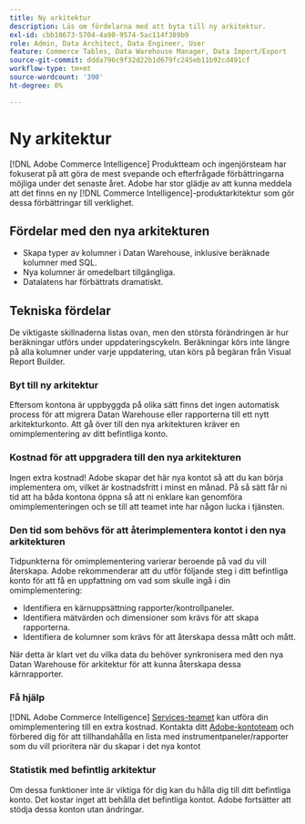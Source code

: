 ```yaml
---
title: Ny arkitektur
description: Läs om fördelarna med att byta till ny arkitektur.
exl-id: cbb10673-5704-4a90-9574-5ac114f389b9
role: Admin, Data Architect, Data Engineer, User
feature: Commerce Tables, Data Warehouse Manager, Data Import/Export
source-git-commit: ddda796c9f32d22b1d679fc245eb11b92cd491cf
workflow-type: tm+mt
source-wordcount: '390'
ht-degree: 0%

---
```


# Ny arkitektur

[!DNL Adobe Commerce Intelligence] Produktteam och ingenjörsteam har fokuserat på att göra de mest svepande och efterfrågade förbättringarna möjliga under det senaste året. Adobe har stor glädje av att kunna meddela att det finns en ny [!DNL Commerce Intelligence]-produktarkitektur som gör dessa förbättringar till verklighet.

## Fördelar med den nya arkitekturen

* Skapa typer av kolumner i Datan Warehouse, inklusive beräknade kolumner med SQL.
* Nya kolumner är omedelbart tillgängliga.
* Datalatens har förbättrats dramatiskt.

## Tekniska fördelar

De viktigaste skillnaderna listas ovan, men den största förändringen är hur beräkningar utförs under uppdateringscykeln. Beräkningar körs inte längre på alla kolumner under varje uppdatering, utan körs på begäran från Visual Report Builder.

### Byt till ny arkitektur

Eftersom kontona är uppbyggda på olika sätt finns det ingen automatisk process för att migrera Datan Warehouse eller rapporterna till ett nytt arkitekturkonto. Att gå över till den nya arkitekturen kräver en omimplementering av ditt befintliga konto.

### Kostnad för att uppgradera till den nya arkitekturen

Ingen extra kostnad! Adobe skapar det här nya kontot så att du kan börja implementera om, vilket är kostnadsfritt i minst en månad. På så sätt får ni tid att ha båda kontona öppna så att ni enklare kan genomföra omimplementeringen och se till att teamet inte har någon lucka i tjänsten.

### Den tid som behövs för att återimplementera kontot i den nya arkitekturen

Tidpunkterna för omimplementering varierar beroende på vad du vill återskapa. Adobe rekommenderar att du utför följande steg i ditt befintliga konto för att få en uppfattning om vad som skulle ingå i din omimplementering:

* Identifiera en kärnuppsättning rapporter/kontrollpaneler.
* Identifiera mätvärden och dimensioner som krävs för att skapa rapporterna.
* Identifiera de kolumner som krävs för att återskapa dessa mått och mått.

När detta är klart vet du vilka data du behöver synkronisera med den nya Datan Warehouse för arkitektur för att kunna återskapa dessa kärnrapporter.

### Få hjälp

[!DNL Adobe Commerce Intelligence] [Services-teamet](https://experienceleague.adobe.com/docs/commerce-knowledge-base/kb/troubleshooting/miscellaneous/mbi-service-policies.html?lang=sv-SE) kan utföra din omimplementering till en extra kostnad. Kontakta ditt [Adobe-kontoteam](../../guide-overview.md#Submitting-a-Support-Ticket) och förbered dig för att tillhandahålla en lista med instrumentpaneler/rapporter som du vill prioritera när du skapar i det nya kontot

### Statistik med befintlig arkitektur

Om dessa funktioner inte är viktiga för dig kan du hålla dig till ditt befintliga konto. Det kostar inget att behålla det befintliga kontot. Adobe fortsätter att stödja dessa konton utan ändringar.
